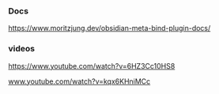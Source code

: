### Docs
https://www.moritzjung.dev/obsidian-meta-bind-plugin-docs/


### videos
https://www.youtube.com/watch?v=6HZ3Cc10HS8

www.youtube.com/watch?v=kqx6KHniMCc
